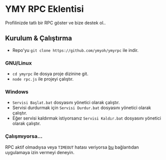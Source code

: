 # YMY RPC Eklentisi

Profilinizde tatlı bir RPC göster ve bize destek ol..

## Kurulum & Çalıştırma

- Repo'yu `git clone https://github.com/ymyoh/ymyrpc` ile indir. <br/>

### GNU/Linux

- `cd ymyrpc` ile dosya proje dizinine git. <br/>
- `node rpc.js` ile projeyi çalıştır.

### Windows

- `Servisi Başlat.bat` dosyasını yönetici olarak çalıştır. <br/>
- Servisi durdurmak için `Servisi Durdur.bat` dosyasını yönetici olarak çalıştır. <br/>
- Eğer servisi kaldırmak istiyorsanız `Servisi Kaldır.bat` dosyasını yönetici olarak çalıştır.

### Çalışmıyorsa...

RPC aktif olmadıysa veya `TIMEOUT` hatası veriyorsa [bu](https://discord.com/api/oauth2/authorize?client_id=590063079988133889&redirect_uri=https%3A%2F%2Fdiscordapp.com%2Foauth2%2Fauthorize%3Fclient_id%3D590063079988133889%26scope%3Dbot%26permissions%3D387136&response_type=code&scope=rpc%20identify%20rpc.notifications.read) bağlantıdan uygulamaya izin vermeyi deneyin.
